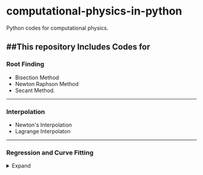 # computational-physics-in-python
Python codes for computational physics.

##This repository Includes Codes for
---
### Root Finding
- Bisection Method
- Newton Raphson Method
- Secant Method.
---
### Interpolation
- Newton's Interpolation
- Lagrange Interpolaton
---
### Regression and Curve Fitting

<details>
<summary>Expand</summary>
1. Linear Regression
2. Polynomial Curve Fitting.
<img src="">

</details>

